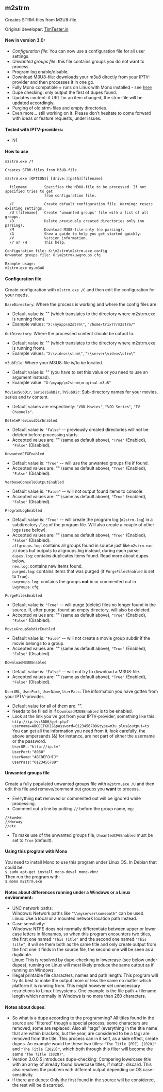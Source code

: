 ## m2strm

Creates STRM-files from M3U8-file.

Original developer: [TimTester.in](https://timtester.in/)

#### New in version 3.0:
- *Configuration file*: You can now use a configuration file for all user settings.
- *Unwanted groups file*: this file contains groups you do not want to process.
- Program log enable/disable.
- Download M3U8-file: downloads your m3u8 directly from your IPTV-provider and then processes it in one go.
- Fully Mono compatible = runs on Linux with Mono installed - see [here](https://www.mono-project.com/docs/getting-started/install/linux/)
- Dupe checking: only output the first of dupes found.
- Updates content: if URL for an item changed, the strm-file will be updated accordingly.
- Purging of old strm-files and empty directories.
- Even more...  still working on it. Please don't hesitate to come forward with ideas or feature requests, under issues.

#### Tested with IPTV-providers:
- N1

#### How to use
```
m2strm.exe /?

Creates STRM-files from M3U8-file.

m2strm.exe [OPTIONS] [drive:][path][filename]

  filename        Specifies the M3U8-file to be processed. If not specified tries to get
                  from configuration file.

  /C              Create default configuration file. Warning: resets existing settings.
  /U [filename]   Create 'unwanted groups' file with a list of all groups.
  /D              Delete previously created directories only (no parsing).
  /M              Download M3U8-file only (no parsing).
  /G              Show a guide to help you get started quickly.
  /V              Version information.
  /? or /H        This help.

Configuration file: X:\m2strm\m2strm.exe.config
Unwanted groups file: X:\m2strm\uwgroups.cfg

Example usage:
m2strm.exe my.m3u8
```

#### Configuration file
Create configuration with `m2strm.exe /C` and then edit the configuration for your needs.

`BaseDirectory`: Where the process is working and where the config files are.
- Default value is: "" (which translates to the directory where m2strm.exe is running from).
- Example values: `"X:\myapp\m2strm\"`, `"/home/trix77/m2strm/"`

`OutDirectory`: Where the processed content should be output to.
- Default value is: "" (which translates to the directory where m2strm.exe is running from).
- Example values: `"X:\videos\strm\"`, `"\\server\videos\strm\"`

`m3u8File`: Where your M3U8-file is/to be located.
- Default value is: "" (you have to set this value or you need to use an argument instead).
- Example value: `"X:\myapp\m2strm\original.m3u8"`

`MoviesSubDir`, `SeriesSubDir`, `TVSubDir`: Sub-directory names for your movies, series and tv content.
- Default values are respectively: `"VOD Movies"`, `"VOD Series"`, `"TV Channels"`.

`DeletePreviousDirEnabled`
- Default value is: `"False"` -- previously created directories will not be deleted before processing starts.
- Accepted values are: "" (same as default above), `"True"` (Enabled), `"False"` (Disabled).

`UnwantedCFGEnabled`
- Default value is: `"True"` -- will use the unwanted groups file if found.
- Accepted values are: "" (same as default above), `"True"` (Enabled), `"False"` (Disabled).

`VerboseConsoleOutputEnabled`
- Default value is: `"False"` -- will not output found items to console.
- Accepted values are: "" (same as default above), `"True"` (Enabled), `"False"` (Disabled).

`ProgramLogEnabled`
- Default value is: `"True"` -- will create the program log (`m2strm.log`) in a subdirectory `/log` of the program file. Will also create a couple of other logs (see below).
- Accepted values are: "" (same as default above), `"True"` (Enabled), `"False"` (Disabled).  
`allgroups.log`: contains all groups found in source just like `m2strm.exe /U` does but outputs to allgroups.log instead, during each parse.  
`dupes.log`: contains duplicates items found. Read more about dupes below.  
`new.log`: contains new items found.  
`purged.log`: contains items that was purged (if `PurgeFilesEnabled` is set to `True`).  
`uwgroups.log`: contains the groups **not** in or commented out in `uwgroups.cfg`.

`PurgeFilesEnabled`
- Default value is: `"True"` -- will purge (delete) files no longer found in the source. If, after purge, found an empty directory, will also be deleted.
- Accepted values are: "" (same as default above), `"True"` (Enabled), `"False"` (Disabled).

`MovieGroupSubdirEnabled`
- Default value is: `"False"` -- will not create a movie group subdir if the movie belongs to a group.
- Accepted values are: "" (same as default above), `"True"` (Enabled), `"False"` (Disabled).

`DownloadM3U8Enabled`
- Default value is: `"False"` -- will not try to download a M3U8-file.
- Accepted values are: "" (same as default above), `"True"` (Enabled), `"False"` (Disabled).

`UserURL`, `UserPort`, `UserName`, `UserPass`: The information you have gotten from your IPTV-provider.
- Default value for all of them are: "".
- Needs to be filled in if `DownloadM3U8Enabled` is to be enabled.
- Look at the link you've got from your IPTV-provider, something like this:  
`http://ip.tv:8080/get.php?username=ABCDEFGHIJ&password=0123456789&type=m3u_plus&output=ts`  
You can get all the information you need from it, look carefully, the above ampersands (&) for instance, are not part of either the username or the password.  
`UserURL`: `"http://ip.tv"`  
`UserPort`: `"8080"`  
`UserName`: `"ABCDEFGHIJ"`  
`UserPass`: `"0123456789"`  

#### Unwanted groups file
Create a fully populated unwanted groups file with `m2strm.exe /U` and then edit this file and remove/comment out groups you **want** to process.
- Everything **not** removed or commented out will be ignored while processing.
- Comment out a line by putting `//` before the group name, eg:
```
//Sweden
//Norway
//etc
```
- To make use of the unwanted groups file, `UnwantedCFGEnabled` must be set to `True` (default).

#### Using this program with Mono
You need to install Mono to use this program under Linux OS. In Debian that could be:  
`$ sudo apt-get install mono-devel mono-vbnc`  
Then run the program with:  
`$ mono m2strm.exe`

#### Notes about differences running under a Windows or a Linux environment:
- UNC network paths:  
Windows: Network paths like `"\\myserver\somepath"` can be used.  
Linux: Use a local or a mounted network location path instead.
- Case sensitivity:  
Windows: NTFS does not normally differentiate between upper or lower case letters in filenames, so when this program encounters two titles, the first one named `"This Title"` and the second one named `"This title"`, it will se them both as the same title and only create output from the first one it finds in the source file, the second one will be seen as a duplicate.  
Linux: This is resolved by dupe-checking in lowercase (see below under dupes); running on Linux will most likely produce the same output as if running on Windows.
- Illegal printable file characters, names and path length:
This program will try its best to make the output more or less the same no matter which platform it is running from. This might however set unnecessary restrictions to Linux filesystems. One example is the file path + filename length which normally in Windows is no more than 260 characters.

#### Notes about dupes:
- So what is a dupe according to the programming?
All titles found in the source are "filtered" though a special process, some characters are removed, some are replaced. Also all "tags" (everything in the title name that are within brackets, but the year, are considered to be a tag) are removed from the title. This process can in it self, as a side effect, create dupes. An example would be these two titles: `"The Title [PRE] [2020]"` and `"The Title [2020]"`, which both through this filter will become the same `"The Title (2020)"`.
- Version 3.0.0.5 introduces dupe-checking: Comparing lowercase title with an array of already found lowercase titles, if match; discard. This also resolves the problem with different output depending on OS case-sensitivity.
- If there are dupes: Only the first found in the source will be considered, the rest will be discarded.